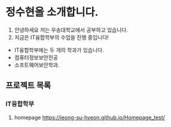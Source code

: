# 정수현을 소개합니다.
  1. 안녕하세요 저는 우송대학교에서 공부하고 있습니다.
  2. 지금은 IT융합학부의 수업을 진행 중입니다!
  - IT융합학부에는 두 개의 학과가 있습니다.
  - 컴퓨터정보보안전공
  - 소프트웨어보안학과.

## 프로젝트 목록
### IT융합학부
  1. homepage https://jeong-su-hyeon.github.io/Homepage_test/
